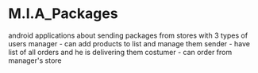 # M.I.A_Packages

android applications about sending packages from stores with 3 types of users
manager - can add products to list and manage them
sender - have list of all orders and he is delivering them
costumer - can order from manager's store
